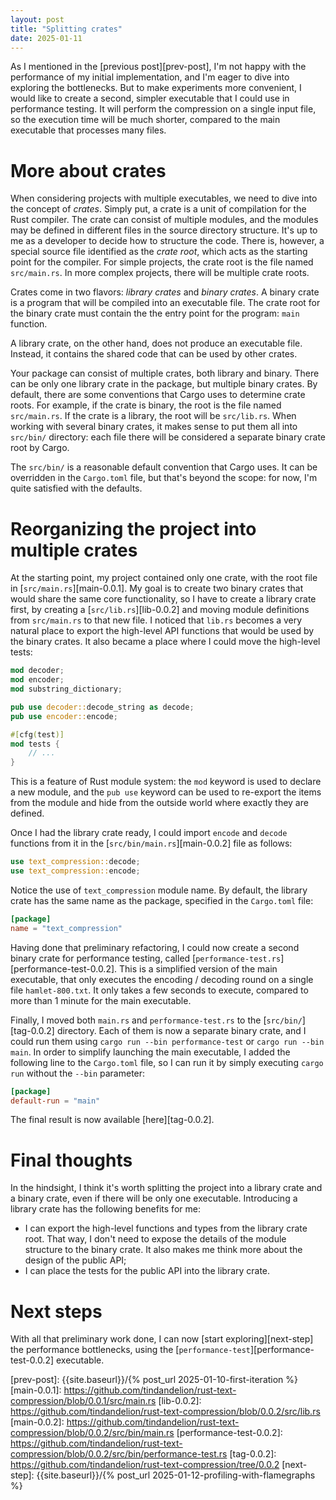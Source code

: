 ```yaml
---
layout: post
title: "Splitting crates"
date: 2025-01-11 
---
```


As I mentioned in the [previous post][prev-post], I'm not happy with the performance of my initial implementation, and I'm eager to dive into exploring the bottlenecks. But to make experiments more convenient, I would like to create a second, simpler executable that I could use in performance testing. It will perform the compression on a single input file, so the execution time will be much shorter, compared to the main executable that processes many files.

# More about crates

When considering projects with multiple executables, we need to dive into the concept of _crates_. Simply put, a crate is a unit of compilation for the Rust compiler. The crate can consist of multiple modules, and the modules may be defined in different files in the source directory structure. It's up to me as a developer to decide how to structure the code. There is, however, a special source file identified as the _crate root_, which acts as the starting point for the compiler. For simple projects, the crate root is the file named `src/main.rs`. In more complex projects, there will be multiple crate roots.

Crates come in two flavors: _library crates_ and _binary crates_. A binary crate is a program that will be compiled into an executable file. The crate root for the binary crate must contain the the entry point for the program: `main` function.

A library crate, on the other hand, does not produce an executable file. Instead, it contains the shared code that can be used by other crates.

Your package can consist of multiple crates, both library and binary. There can be only one library crate in the package, but multiple binary crates. By default, there are some conventions that Cargo uses to determine crate roots. For example, if the crate is binary, the root is the file named `src/main.rs`. If the crate is a library, the root will be `src/lib.rs`. When working with several binary crates, it makes sense to put them all into `src/bin/` directory: each file there will be considered a separate binary crate root by Cargo. 

The `src/bin/` is a reasonable default convention that Cargo uses. It can be overridden in the `Cargo.toml` file, but that's beyond the scope: for now, I'm quite satisfied with the defaults.

# Reorganizing the project into multiple crates

At the starting point, my project contained only one crate, with the root file in [`src/main.rs`][main-0.0.1]. My goal is to create two binary crates that would share the same core functionality, so I have to create a library crate first, by creating a [`src/lib.rs`][lib-0.0.2] and moving module definitions from `src/main.rs` to that new file. I noticed that `lib.rs` becomes a very natural place to export the high-level API functions that would be used by the binary crates. It also became a place where I could move the high-level tests:

```rust
mod decoder;
mod encoder;
mod substring_dictionary;

pub use decoder::decode_string as decode;
pub use encoder::encode;

#[cfg(test)]
mod tests {
    // ...
}
```

This is a feature of Rust module system: the `mod` keyword is used to declare a new module, and the `pub use` keyword can be used to re-export the items from the module and hide from the outside world where exactly they are defined.

Once I had the library crate ready, I could import `encode` and `decode` functions from it in the [`src/bin/main.rs`][main-0.0.2] file as follows:

```rust
use text_compression::decode;
use text_compression::encode;
```

Notice the use of `text_compression` module name. By default, the library crate has the same name as the package, specified in the `Cargo.toml` file:

```toml
[package]
name = "text_compression"
```

Having done that preliminary refactoring, I could now create a second binary crate for performance testing, called [`performance-test.rs`][performance-test-0.0.2]. This is a simplified version of the main executable, that only executes the encoding / decoding round on a single file `hamlet-800.txt`. It only takes a few seconds to execute, compared to more than 1 minute for the main executable.

Finally, I moved both `main.rs` and `performance-test.rs` to the [`src/bin/`][tag-0.0.2] directory. Each of them is now a separate binary crate, and I could run them using `cargo run --bin performance-test` or `cargo run --bin main`. In order to simplify launching the main executable, I added the following line to the `Cargo.toml` file, so I can run it by simply executing `cargo run` without the `--bin` parameter:

```toml
[package]
default-run = "main"
```

The final result is now available [here][tag-0.0.2].

# Final thoughts

In the hindsight, I think it's worth splitting the project into a library crate and a binary crate, even if there will be only one executable. Introducing a library crate has the following benefits for me:

- I can export the high-level functions and types from the library crate root. That way, I don't need to expose the details of the module structure to the binary crate. It also makes me think more about the design of the public API;
- I can place the tests for the public API into the library crate.

# Next steps

With all that preliminary work done, I can now [start exploring][next-step] the performance bottlenecks, using the [`performance-test`][performance-test-0.0.2] executable. 

[prev-post]: {{site.baseurl}}/{% post_url 2025-01-10-first-iteration %}
[main-0.0.1]: https://github.com/tindandelion/rust-text-compression/blob/0.0.1/src/main.rs
[lib-0.0.2]: https://github.com/tindandelion/rust-text-compression/blob/0.0.2/src/lib.rs
[main-0.0.2]: https://github.com/tindandelion/rust-text-compression/blob/0.0.2/src/bin/main.rs
[performance-test-0.0.2]: https://github.com/tindandelion/rust-text-compression/blob/0.0.2/src/bin/performance-test.rs
[tag-0.0.2]: https://github.com/tindandelion/rust-text-compression/tree/0.0.2
[next-step]: {{site.baseurl}}/{% post_url 2025-01-12-profiling-with-flamegraphs %}




